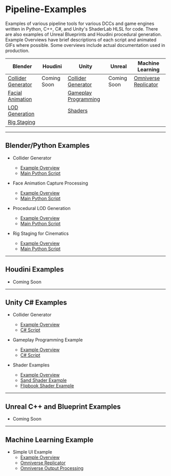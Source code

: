 # Pipeline-Examples
Examples of various pipeline tools for various DCCs and game engines written in Python, C++, C#, and Unity's ShaderLab HLSL for code. There are also examples of Unreal Blueprints and Houdini procedural generation. Example Overviews have brief descriptions of each script and animated GIFs where possible. Some overviews include actual documentation used in production.

| Blender | Houdini | Unity | Unreal | Machine Learning |
| --- | ----------- | ------ | ----- | ------------ |
| [Collider Generator](https://github.com/JMTechArt/Pipeline-Examples/blob/main/Blender/scripts/addons/Simu_Collider/READ_ME.md) | Coming Soon | [Collider Generator](https://github.com/JMTechArt/Pipeline-Examples/blob/main/Unity/Collider%20Generator/READ_ME.md) | Coming Soon | [Omniverse Replicator](https://github.com/JMTechArt/Pipeline-Examples/blob/main/Machine_Learning/README.md) |
| [Facial Animation](https://github.com/JMTechArt/Pipeline-Examples/blob/main/Blender/scripts/addons/Simu_FaceAnim/READ_ME.md) | | [Gameplay Programming](https://github.com/JMTechArt/Pipeline-Examples/blob/main/Unity/Gameplay%20Example/READ_ME.md) |  |
| [LOD Generation](https://github.com/JMTechArt/Pipeline-Examples/blob/main/Blender/scripts/addons/Simu_LOD/READ_ME.md) ||[Shaders](https://github.com/JMTechArt/Pipeline-Examples/blob/main/Unity/Shaders/READ_ME.md)|
| [Rig Staging](https://github.com/JMTechArt/Pipeline-Examples/blob/main/Blender/scripts/addons/Simu_LanceStage/READ_ME.md)  


***  


## Blender/Python Examples

-   Collider Generator
    - [Example Overview](https://github.com/JMTechArt/Pipeline-Examples/blob/main/Blender/scripts/addons/Simu_Collider/READ_ME.md)
    - [Main Python Script](https://github.com/JMTechArt/Pipeline-Examples/blob/main/Blender/scripts/addons/Simu_Collider/simu_collider.py)

-   Face Animation Capture Processing
    - [Example Overview](https://github.com/JMTechArt/Pipeline-Examples/blob/main/Blender/scripts/addons/Simu_FaceAnim/READ_ME.md)
    - [Main Python Script](https://github.com/JMTechArt/Pipeline-Examples/blob/main/Blender/scripts/addons/Simu_FaceAnim/simu_faceanim.py)

-   Procedural LOD Generation
    - [Example Overview](https://github.com/JMTechArt/Pipeline-Examples/blob/main/Blender/scripts/addons/Simu_LOD/READ_ME.md)
    - [Main Python Script](https://github.com/JMTechArt/Pipeline-Examples/blob/main/Blender/scripts/addons/Simu_LOD/simu_lod.py)

-   Rig Staging for Cinematics
    - [Example Overview](https://github.com/JMTechArt/Pipeline-Examples/blob/main/Blender/scripts/addons/Simu_LanceStage/READ_ME.md)
    - [Main Python Script](https://github.com/JMTechArt/Pipeline-Examples/blob/main/Blender/scripts/addons/Simu_LanceStage/simu_lancestage.py)


***
## Houdini Examples
- Coming Soon


***
## Unity C# Examples
-   Collider Generator
    - [Example Overview](https://github.com/JMTechArt/Pipeline-Examples/blob/main/Unity/Collider%20Generator/READ_ME.md)
    - [C# Script](https://github.com/JMTechArt/Pipeline-Examples/blob/main/Unity/Collider%20Generator/CollisionGenerator.cs) 

-   Gameplay Programming Example
    - [Example Overview](https://github.com/JMTechArt/Pipeline-Examples/blob/main/Unity/Gameplay%20Example/READ_ME.md)
    - [C# Script](https://github.com/JMTechArt/Pipeline-Examples/blob/main/Unity/Gameplay%20Example/InterpolatedBulwark.cs) 

 -  Shader Examples
    - [Example Overview](https://github.com/JMTechArt/Pipeline-Examples/blob/main/Unity/Shaders/READ_ME.md)
    - [Sand Shader Example](https://github.com/JMTechArt/Pipeline-Examples/blob/main/Unity/Shaders/SandyTop.shader) 
    - [Flipbook Shader Example](https://github.com/JMTechArt/Pipeline-Examples/blob/main/Unity/Shaders/HologramFlipbook.shader)
      
***
## Unreal C++ and Blueprint Examples
-   Coming Soon

***
## Machine Learning Example

-   Simple UI Example
    - [Example Overview](https://github.com/JMTechArt/Pipeline-Examples/blob/main/Machine_Learning/README.md)
    - [Omniverse Replicator](https://github.com/JMTechArt/Pipeline-Examples/blob/main/Machine_Learning/ommiverse_replicator.py)
    - [Omniverse Output Processing](https://github.com/JMTechArt/Pipeline-Examples/tree/main/Machine_Learning/omni_output_processing.py)


